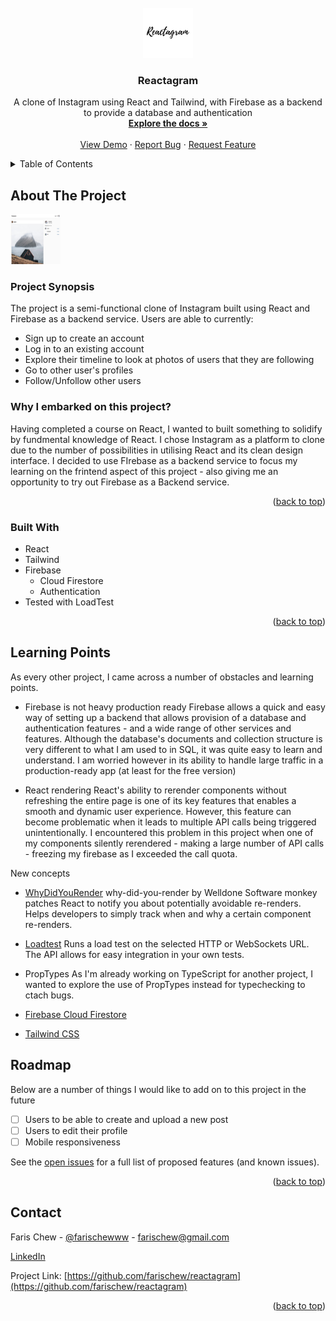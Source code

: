 <!-- PROJECT LOGO -->
<br />
<div align="center">
  <a href="https://github.com/farischew/reactagram">
    <img src="./public/images/logo.png" alt="Logo" width="80" height="80">
  </a>

<h3 align="center">Reactagram</h3>

  <p align="center">
    A clone of Instagram using React and Tailwind, with Firebase as a backend to provide a database and authentication
    <br />
    <a href="https://github.com/farischew/reactagram"><strong>Explore the docs »</strong></a>
    <br />
    <br />
    <a href="https://github.com/farischew/reactagram">View Demo</a>
    ·
    <a href="https://github.com/farischew/reactagram/issues">Report Bug</a>
    ·
    <a href="https://github.com/farischew/reactagram/issues">Request Feature</a>
  </p>
</div>

<!-- TABLE OF CONTENTS -->
<details>
  <summary>Table of Contents</summary>
  <ol>
    <li>
      <a href="#about-the-project">About The Project</a>
      <ul>
        <li><a href="#built-with">Built With</a></li>
      </ul>
    </li>
    <li><a href="#learning-points">Learning Points</a></li>
    <li><a href="#roadmap">Roadmap</a></li>
    <li><a href="#contact">Contact</a></li>
  </ol>
</details>

<!-- ABOUT THE PROJECT -->

## About The Project

<a href="https://github.com/farischew/reactagram">
  <img src="./public/images/visualdemo.jpg" alt="Logo" width="80" height="80">
</a>

### Project Synopsis

The project is a semi-functional clone of Instagram built using React and Firebase as a backend service.
Users are able to currently:

- Sign up to create an account
- Log in to an existing account
- Explore their timeline to look at photos of users that they are following
- Go to other user's profiles
- Follow/Unfollow other users

### Why I embarked on this project?

Having completed a course on React, I wanted to built something to solidify by fundmental knowledge of React. I chose Instagram as a platform to clone due to the number of possibilities in utilising React and its clean design interface. I decided to use FIrebase as a backend service to focus my learning on the frintend aspect of this project - also giving me an opportunity to try out Firebase as a Backend service.

<p align="right">(<a href="#readme-top">back to top</a>)</p>

### Built With

- React
- Tailwind
- Firebase
  - Cloud Firestore
  - Authentication
- Tested with LoadTest

<p align="right">(<a href="#readme-top">back to top</a>)</p>

<!-- Learning Points -->

## Learning Points

As every other project, I came across a number of obstacles and learning points.

- Firebase is not heavy production ready
  Firebase allows a quick and easy way of setting up a backend that allows provision of a database and authentication features - and a wide range of other services and features. Although the database's documents and collection structure is very different to what I am used to in SQL, it was quite easy to learn and understand. I am worried however in its ability to handle large traffic in a production-ready app (at least for the free version)

- React rendering
  React's ability to rerender components without refreshing the entire page is one of its key features that enables a smooth and dynamic user experience. However, this feature can become problematic when it leads to multiple API calls being triggered unintentionally. I encountered this problem in this project when one of my components silently rerendered - making a large number of API calls - freezing my firebase as I exceeded the call quota.

New concepts

- <a href="https://github.com/welldone-software/why-did-you-render">WhyDidYouRender</a>
  why-did-you-render by Welldone Software monkey patches React to notify you about potentially avoidable re-renders. Helps developers to simply track when and why a certain component re-renders.

- <a href="https://github.com/alexfernandez/loadtest">Loadtest</a>
  Runs a load test on the selected HTTP or WebSockets URL. The API allows for easy integration in your own tests.

- PropTypes
  As I'm already working on TypeScript for another project, I wanted to explore the use of PropTypes instead for typechecking to ctach bugs.

- <a href="https://github.com/alexfernandez/loadtest">Firebase Cloud Firestore</a>

- <a href="https://tailwindcss.com/">Tailwind CSS</a>

<!-- ROADMAP -->

## Roadmap

Below are a number of things I would like to add on to this project in the future

- [ ] Users to be able to create and upload a new post
- [ ] Users to edit their profile
- [ ] Mobile responsiveness

See the [open issues](https://github.com/farischew/reactagram/issues) for a full list of proposed features (and known issues).

<p align="right">(<a href="#readme-top">back to top</a>)</p>

<!-- CONTACT -->

## Contact

Faris Chew - [@farischewww](https://twitter.com/farischewww) - farischew@gmail.com

[LinkedIn](https://www.linkedin.com/in/farischew/)

Project Link: [https://github.com/farischew/reactagram](https://github.com/farischew/reactagram)

<p align="right">(<a href="#readme-top">back to top</a>)</p>
